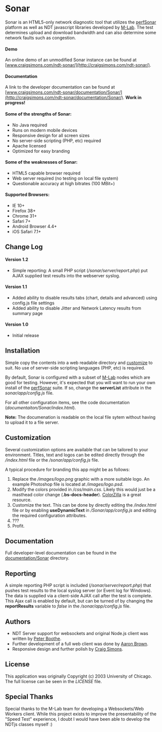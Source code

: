 # Sonar

Sonar is an HTML5-only network diagnostic tool that utilizes the [perfSonar](http://www.perfsonar.net/) platform as well as NDT javascript libraries developed by [M-Lab](http://www.measurementlab.net/). The test determines upload and download bandwidth and can also determine some network faults such as congestion.

#### Demo
An online demo of an unmodified Sonar instance can be found at [www.craigsimons.com/ndt-sonar/](http://craigsimons.com/ndt-sonar/).

#### Documentation
A link to the developer documentation can be found at [www.craigsimons.com/ndt-sonar/documentation/Sonar/](http://craigsimons.com/ndt-sonar/documentation/Sonar/). **Work in progress!**

#### Some of the strengths of Sonar:
- No Java required
- Runs on modern mobile devices
- Responsive design for all screen sizes
- No server-side scripting (PHP, etc) required
- Apache licensed
- Optimized for easy branding

#### Some of the weaknesses of Sonar:
- HTML5 capable browser required
- Web server required (no testing on local file system)
- Questionable accuracy at high bitrates (100 MBit+)

#### Supported Browsers:
- IE 10+
- Firefox 38+
- Chrome 31+
- Safari 7+
- Android Browser 4.4+
- iOS Safari 7.1+

## Change Log
#### Version 1.2
- Simple reporting: A small PHP script (*/sonar/server/report.php*) put AJAX supplied test results into the webserver syslog. 

#### Version 1.1
- Added ability to disable results tabs (chart, details and advanced) using config.js file settings
- Added ability	to disable Jitter and Network Latency results from summary page

#### Version 1.0
- Initial release

## Installation

Simple copy the contents into a web readable directory and [customize](#customization) to suit. No use of server-side scripting languages (PHP, etc) is required.

By default, Sonar is configured with a subset of [M-Lab](http://www.measurementlab.net/) nodes which are good for testing. However, it's expected that you will want to run your own install of the [perfSonar](http://www.perfsonar.net/) suite. If so, change the **serverList** attribute in the *sonar/app/config.js* file.

For all other configuration items, see the code documentation (*documentaiton/Sonar/index.html*). 

**Note:** The documenation is readable on the local file sytem without having to upload it to a file server.

## Customization

Several customization options are available that can be tailored to your environment. Titles, text and logos can be edited directly through the */index.html* file or the */sonar/app/config.js* file.

A typical procedure for branding this app might be as follows:

1. Replace the */images/logo.png* graphic with a more suitable logo. An example Photoshop file is located at */images/logo.psd*.
2. Modify the colors provided in */css/main.css*. Likely this would just be a masthead color change (**.bs-docs-header**). [ColorZilla](http://www.colorzilla.com/gradient-editor/) is a great resource.
3. Customize the text. This can be done by directly editing the */index.html* file or by enabling **useDynamicText** in */Sonar/app/config.js* and editing the required configuration attributes.
4. ???
5. Profit.

## Documentation

Full developer-level documentation can be found in the [documentation/Sonar](documentation/Sonar) directory. 

## Reporting

A simple reporting PHP script is included (*/sonar/server/report.php*) that pushes test results to the local syslog server (or Event log for Windows). The data is supplied via a client-side AJAX call after the test is complete. This Ajax call is enabled by default, but can be turned of by changing the **reportResults** variable to *false* in the */sonar/app/config.js* file.

## Authors
* NDT Server support for websockets and original Node.js client was written by [Peter Boothe](mailto:pboothe@google.com).
* Further development of a full web client was done by [Aaron Brown](mailto:aaronmatthewbrown@gmail.com).
* Responsive design and further polish by [Craig Simons](mailto:craigsimons@sfu.ca).

## License
This application was originally Copyright (c) 2003 University of Chicago. The full license can be seen in the *LICENSE* file.

## Special Thanks
Special thanks to the M-Lab team for developing a Websockets/Web Workers client. While this project exists to improve the presentability of the "Speed Test" experience, I doubt I would have been able to develop the NDTjs classes myself :)